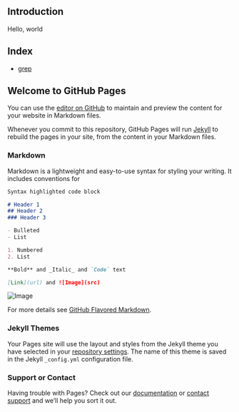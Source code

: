 ## Introduction
Hello, world


## Index
+ [grep](http://augusto.cn/linux/grep.html)


## Welcome to GitHub Pages

You can use the [editor on GitHub](https://github.com/StAugust/staugust.github.io/edit/master/README.md) to maintain and preview the content for your website in Markdown files.

Whenever you commit to this repository, GitHub Pages will run [Jekyll](https://jekyllrb.com/) to rebuild the pages in your site, from the content in your Markdown files.

### Markdown

Markdown is a lightweight and easy-to-use syntax for styling your writing. It includes conventions for

```markdown
Syntax highlighted code block

# Header 1
## Header 2
### Header 3

- Bulleted
- List

1. Numbered
2. List

**Bold** and _Italic_ and `Code` text

[Link](url) and ![Image](src)
```

![Image](http://imglf2.nosdn.127.net/img/SjlrOFRHeWhVT2dIQ1hucHBBNzVxZDZvY1hNQzZxVFVsRUNLbDBEYTE1TDBCUzlYQmVSOE1BPT0.jpg?imageView&thumbnail=500x0&quality=96&stripmeta=0&type=jpg)

For more details see [GitHub Flavored Markdown](https://guides.github.com/features/mastering-markdown/).

### Jekyll Themes

Your Pages site will use the layout and styles from the Jekyll theme you have selected in your [repository settings](https://github.com/StAugust/staugust.github.io/settings). The name of this theme is saved in the Jekyll `_config.yml` configuration file.

### Support or Contact

Having trouble with Pages? Check out our [documentation](https://help.github.com/categories/github-pages-basics/) or [contact support](https://github.com/contact) and we’ll help you sort it out.

